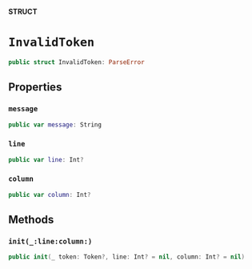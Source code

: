 **STRUCT**

# `InvalidToken`

```swift
public struct InvalidToken: ParseError
```

## Properties
### `message`

```swift
public var message: String
```

### `line`

```swift
public var line: Int?
```

### `column`

```swift
public var column: Int?
```

## Methods
### `init(_:line:column:)`

```swift
public init(_ token: Token?, line: Int? = nil, column: Int? = nil)
```
